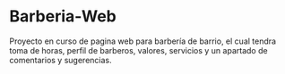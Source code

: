 # Barberia-Web
Proyecto en curso de pagina web para barbería de barrio, el cual tendra toma de horas, perfil de barberos, valores, servicios y un apartado de comentarios y sugerencias.
